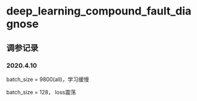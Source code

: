 # deep_learning_compound_fault_diagnose

## 调参记录

### 2020.4.10

batch_size = 9800(all)，学习缓慢

batch_size = 128， loss震荡